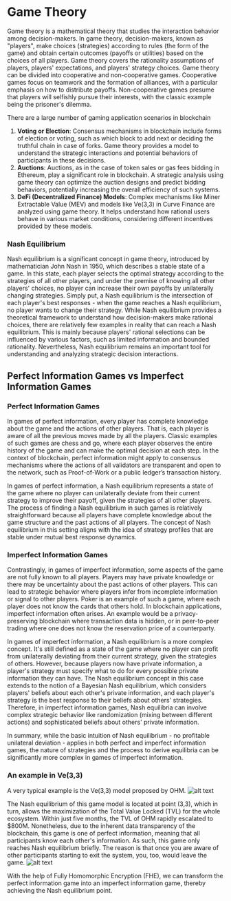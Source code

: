 # Game Theory
Game theory is a mathematical theory that studies the interaction behavior among decision-makers. In game theory, decision-makers, known as "players", make choices (strategies) according to rules (the form of the game) and obtain certain outcomes (payoffs or utilities) based on the choices of all players. Game theory covers the rationality assumptions of players, players' expectations, and players' strategy choices.
Game theory can be divided into cooperative and non-cooperative games. Cooperative games focus on teamwork and the formation of alliances, with a particular emphasis on how to distribute payoffs. Non-cooperative games presume that players will selfishly pursue their interests, with the classic example being the prisoner's dilemma.

There are a large number of gaming application scenarios in blockchain
1. **Voting or Election**: Consensus mechanisms in blockchain include forms of election or voting, such as which block to add next or deciding the truthful chain in case of forks. Game theory provides a model to understand the strategic interactions and potential behaviors of participants in these decisions.
2. **Auctions**: Auctions, as in the case of token sales or gas fees bidding in Ethereum, play a significant role in blockchain. A strategic analysis using game theory can optimize the auction designs and predict bidding behaviors, potentially increasing the overall efficiency of such systems.
3. **DeFi (Decentralized Finance) Models**: Complex mechanisms like Miner Extractable Value (MEV) and models like Ve(3,3) in Curve Finance are analyzed using game theory. It helps understand how rational users behave in various market conditions, considering different incentives provided by these models.
### Nash Equilibrium
Nash equilibrium is a significant concept in game theory, introduced by mathematician John Nash in 1950, which describes a stable state of a game. In this state, each player selects the optimal strategy according to the strategies of all other players, and under the premise of knowing all other players' choices, no player can increase their own payoffs by unilaterally changing strategies. Simply put, a Nash equilibrium is the intersection of each player's best responses - when the game reaches a Nash equilibrium, no player wants to change their strategy.
While Nash equilibrium provides a theoretical framework to understand how decision-makers make rational choices, there are relatively few examples in reality that can reach a Nash equilibrium. This is mainly because players' rational selections can be influenced by various factors, such as limited information and bounded rationality. Nevertheless, Nash equilibrium remains an important tool for understanding and analyzing strategic decision interactions.


## Perfect Information Games vs Imperfect Information Games
### Perfect Information Games
In games of perfect information, every player has complete knowledge about the game and the actions of other players. That is, each player is aware of all the previous moves made by all the players. Classic examples of such games are chess and go, where each player observes the entire history of the game and can make the optimal decision at each step.
In the context of blockchain, perfect information might apply to consensus mechanisms where the actions of all validators are transparent and open to the network, such as Proof-of-Work or a public ledger’s transaction history.

In games of perfect information, a Nash equilibrium represents a state of the game where no player can unilaterally deviate from their current strategy to improve their payoff, given the strategies of all other players. The process of finding a Nash equilibrium in such games is relatively straightforward because all players have complete knowledge about the game structure and the past actions of all players. The concept of Nash equilibrium in this setting aligns with the idea of strategy profiles that are stable under mutual best response dynamics.

### Imperfect Information Games
Contrastingly, in games of imperfect information, some aspects of the game are not fully known to all players. Players may have private knowledge or there may be uncertainty about the past actions of other players. This can lead to strategic behavior where players infer from incomplete information or signal to other players. Poker is an example of such a game, where each player does not know the cards that others hold.
In blockchain applications, imperfect information often arises. An example would be a privacy-preserving blockchain where transaction data is hidden, or in peer-to-peer trading where one does not know the reservation price of a counterparty.

In games of imperfect information, a Nash equilibrium is a more complex concept. It's still defined as a state of the game where no player can profit from unilaterally deviating from their current strategy, given the strategies of others. However, because players now have private information, a player's strategy must specify what to do for every possible private information they can have.
The Nash equilibrium concept in this case extends to the notion of a Bayesian Nash equilibrium, which considers players' beliefs about each other's private information, and each player's strategy is the best response to their beliefs about others' strategies. Therefore, in imperfect information games, Nash equilibria can involve complex strategic behavior like randomization (mixing between different actions) and sophisticated beliefs about others' private information.

In summary, while the basic intuition of Nash equilibrium - no profitable unilateral deviation - applies in both perfect and imperfect information games, the nature of strategies and the process to derive equilibria can be significantly more complex in games of imperfect information.


### An example in Ve(3,3)
A very typical example is the Ve(3,3) model proposed by OHM.
![alt text](https://raw.githubusercontent.com/verisense-network/verisense-docs/master/assets/ve33.png)

The Nash equilibrium of this game model is located at point (3,3), which in turn, allows the maximization of the Total Value Locked (TVL) for the whole ecosystem. Within just five months, the TVL of OHM rapidly escalated to $800M. Nonetheless, due to the inherent data transparency of the blockchain, this game is one of perfect information, meaning that all participants know each other's information. As such, this game only reaches Nash equilibrium briefly. The reason is that once you are aware of other participants starting to exit the system, you, too, would leave the game.
![alt text](<https://raw.githubusercontent.com/verisense-network/verisense-docs/master/assets/perfect to imperfect.png>)

With the help of Fully Homomorphic Encryption (FHE), we can transform the perfect information game into an imperfect information game, thereby achieving the Nash equilibrium point.

